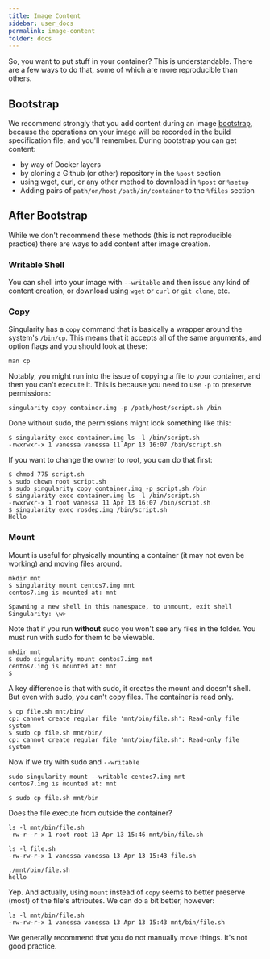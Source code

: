```yaml
---
title: Image Content
sidebar: user_docs
permalink: image-content
folder: docs
---
```


So, you want to put stuff in your container? This is understandable. There are a few ways to do that, some of which are more reproducible than others. 

## Bootstrap
We recommend strongly that you add content during an image <a href="/docs-bootstrap">bootstrap</a>, because the operations on your image will be recorded in the build specification file, and you'll remember. During bootstrap you can get content:

 - by way of Docker layers
 - by cloning a Github (or other) repository in the `%post` section
 - using wget, curl, or any other method to download in `%post` or `%setup`
 - Adding pairs of `path/on/host` `/path/in/container` to the `%files` section


## After Bootstrap
While we don't recommend these methods (this is not reproducible practice) there are ways to add content after image creation.

### Writable Shell
You can shell into your image with `--writable` and then issue any kind of content creation, or download using `wget` or `curl` or `git clone`, etc.

### Copy
Singularity has a `copy` command that is basically a wrapper around the system's `/bin/cp`. This means that it accepts all of the same arguments, and option flags and you should look at these:

```
man cp
```

Notably, you might run into the issue of copying a file to your container, and then you can't execute it. This is because you need to use `-p` to preserve permissions:

```
singularity copy container.img -p /path/host/script.sh /bin
```

Done without sudo, the permissions might look something like this:

```
$ singularity exec container.img ls -l /bin/script.sh
-rwxrwxr-x 1 vanessa vanessa 11 Apr 13 16:07 /bin/script.sh
```

If you want to change the owner to root, you can do that first:

```
$ chmod 775 script.sh
$ sudo chown root script.sh
$ sudo singularity copy container.img -p script.sh /bin
$ singularity exec container.img ls -l /bin/script.sh
-rwxrwxr-x 1 root vanessa 11 Apr 13 16:07 /bin/script.sh
$ singularity exec rosdep.img /bin/script.sh
Hello
```

### Mount
Mount is useful for physically mounting a container (it may not even be working) and moving files around.

```
mkdir mnt 
$ singularity mount centos7.img mnt
centos7.img is mounted at: mnt

Spawning a new shell in this namespace, to unmount, exit shell
Singularity: \w> 
```

Note that if you run **without** sudo you won't see any files in the folder. You must run with sudo for them to be viewable. 

```
mkdir mnt 
$ sudo singularity mount centos7.img mnt
centos7.img is mounted at: mnt
$
```

A key difference is that with sudo, it creates the mount and doesn't shell. But even with sudo, you can't copy files. The container is read only.

```
$ cp file.sh mnt/bin/
cp: cannot create regular file 'mnt/bin/file.sh': Read-only file system
$ sudo cp file.sh mnt/bin/
cp: cannot create regular file 'mnt/bin/file.sh': Read-only file system
```

Now if we try with sudo and `--writable`

```
sudo singularity mount --writable centos7.img mnt
centos7.img is mounted at: mnt

$ sudo cp file.sh mnt/bin
```

Does the file execute from outside the container?

```
ls -l mnt/bin/file.sh
-rw-r--r-x 1 root root 13 Apr 13 15:46 mnt/bin/file.sh

ls -l file.sh
-rw-rw-r-x 1 vanessa vanessa 13 Apr 13 15:43 file.sh

./mnt/bin/file.sh
hello
```

Yep. And actually, using `mount` instead of `copy` seems to better preserve (most) of the file's 
attributes. We can do a bit better, however:

```
ls -l mnt/bin/file.sh
-rw-rw-r-x 1 vanessa vanessa 13 Apr 13 15:43 mnt/bin/file.sh
```

We generally recommend that you do not manually move things. It's not good practice.
